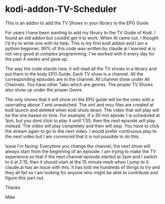 # kodi-addon-TV-Scheduler
This is an addon to add the TV Shows in your library to the EPG Guide

For years I have been wanting to add my library to the TV Guide of Kodi. I found an old addon but couldnt get it to work.
When AI came out, I thought I'd try to write one with its help.
This is my first kodi addon and I am a python beginner. 99% of this code was written by claude.ai
I learned ai is not very good at complex programming. I've worked with it every day for the past 4 weeks and gave up.

The way the code stands now, it will read all the TV shows in a library and put them in the kody EPG Guide.
Each TV show is a channel. All the corresponding episodes are in the channel.
All channel show under All Channels. You have other Tabs which are genres. The proper TV Shows also show up under the proper Genre.

The only shows that it will show on the EPG guide will be the ones with a userrating above 7 and unwatched.
The xml and msu files are created at kodi launch and deleted when kodi shuts down.
The video that will play will be the one based on time. For example, if a 30 min epiode 1 is scheduled at 1pm, but you dont click to play it until 1:35, then the next episode will play instead.
The video will play completely and then will stop. You have to click the stream again to go to the next video. I would prefer continuous play to the next video but I am convinced that it is not possible to do this.

Issue I'm facing:
Everytime you change the channel, the next show will always start from the beginning of an episode. I am trying to make the TV experience so that if the next channel episode started at 2pm and I switch to it at 2:15, then it should start at the 15 minute mark when I jump to it. claude.ai has an issue with this. It has told me hundreds of things to try and they all fail so I am looking for anyone who might be able to contribute and figure this part out.

Thanks

Mike
